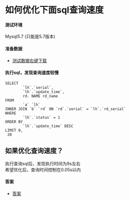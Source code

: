 # 如何优化下面sql查询速度
#### 测试环境
Mysql5.7 (只能是5.7版本)

#### 准备数据
* [测试数据右键下载](SqlOptimise_01_test_data.sql)

#### 执行sql，发现查询速度较慢
```
SELECT
        `lh`.`serial`,
        `lh`.`update_time`,
        rd. NAME rd_name
FROM
        `a` `lh`
INNER JOIN `b` `rd` ON `rd`.`serial` = `lh`.`rd_serial`
WHERE
        `lh`.`status` = 1
ORDER BY
        `lh`.`update_time` DESC
LIMIT 0,
 20
```

## 如果优化查询速度？
执行查询sql后，发现执行时间为9s左右  
希望优化后，查询时间控制在0.05s以内

#### 答案
* [答案](SqlOptimise_01_answer.md)

